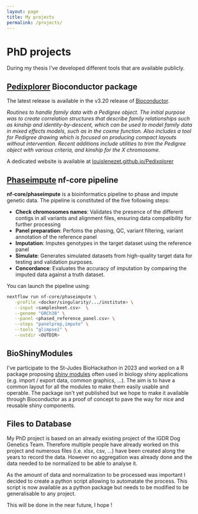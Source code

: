 ```yaml
---
layout: page
title: My projects
permalink: /projects/
---
```


# PhD projects

During my thesis I've developed different tools that are available publicly.

## [Pedixplorer](https://www.bioconductor.org/packages/release/bioc/html/Pedixplorer.html) Bioconductor package

The latest release is available in the v3.20 release of [Bioconductor](https://www.bioconductor.org).

*Routines to handle family data with a Pedigree object. The initial purpose was to create correlation structures that describe family relationships such as kinship and identity-by-descent, which can be used to model family data in mixed effects models, such as in the coxme function. Also includes a tool for Pedigree drawing which is focused on producing compact layouts without intervention. Recent additions include utilities to trim the Pedigree object with various criteria, and kinship for the X chromosome.*

A dedicated website is available at [louislenezet.github.io/Pedixplorer](https://louislenezet.github.io/Pedixplorer)

## [Phaseimpute](https://nf-co.re/phaseimpute) nf-core pipeline

**nf-core/phaseimpute** is a bioinformatics pipeline to phase and impute genetic data.
The pipeline is constituted of the five following steps:

- **Check chromosomes names**: Validates the presence of the different contigs in all variants and alignment files, ensuring data compatibility for further processing
- **Panel preparation**: Perfoms the phasing, QC, variant filtering, variant annotation of the reference panel
- **Imputation**: Imputes genotypes in the target dataset using the reference panel
- **Simulate**: Generates simulated datasets from high-quality target data for testing and validation purposes.
- **Concordance**: Evaluates the accuracy of imputation by comparing the imputed data against a truth dataset.

You can launch the pipeline using:

```bash
nextflow run nf-core/phaseimpute \
   -profile <docker/singularity/.../institute> \
   --input <samplesheet.csv>  \
   --genome "GRCh38" \
   --panel <phased_reference_panel.csv> \
   --steps "panelprep,impute" \
   --tools "glimpse1" \
   --outdir <OUTDIR>
```

## BioShinyModules

I've participate to the St-Judes BioHackathon in 2023 and worked on a R package proposing
[shiny modules](https://shiny.posit.co/r/articles/improve/modules/)
often used in biology shiny applications (e.g. import / export data, common graphics, ...). The aim is to
have a common layout for all the modules to make them easily usable and operable.
The package isn't yet published but we hope to make it available through Bioconductor as a proof of concept
to pave the way for nice and reusable shiny components.

## Files to Database

My PhD project is based on an already existing project of the IGDR Dog Genetics Team. Therefore multiple
people have already worked on this project and numerous files (i.e. xlsx, csv, ...) have been created
along the years to record the data. However no aggregation was already done and the data needed to be
normalized to be able to analyse it.

As the amount of data and normalization to be processed was important I decided to create a python script
allowing to automatate the process. This script is now available as a python package but needs to be
modified to be generalisable to any project.

This will be done in the near future, I hope !
